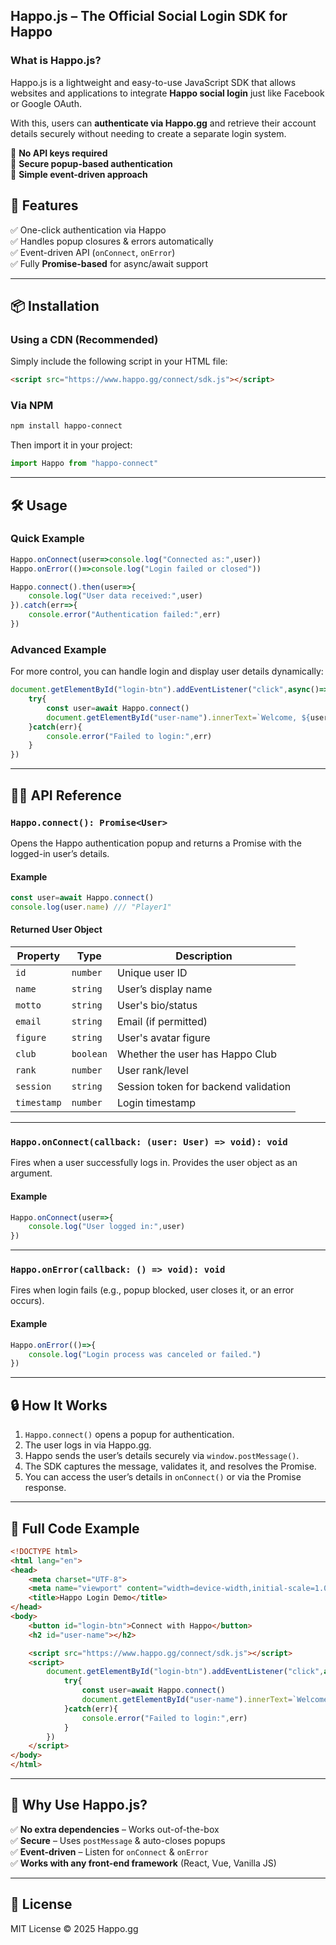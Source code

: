 ## **Happo.js – The Official Social Login SDK for Happo**

### **What is Happo.js?**
Happo.js is a lightweight and easy-to-use JavaScript SDK that allows websites and applications to integrate **Happo social login** just like Facebook or Google OAuth. 

With this, users can **authenticate via Happo.gg** and retrieve their account details securely without needing to create a separate login system.

🔹 **No API keys required**  
🔹 **Secure popup-based authentication**  
🔹 **Simple event-driven approach**  

## **🚀 Features**
✅ One-click authentication via Happo  
✅ Handles popup closures & errors automatically  
✅ Event-driven API (`onConnect`, `onError`)  
✅ Fully **Promise-based** for async/await support  

---

## **📦 Installation**
### **Using a CDN (Recommended)**
Simply include the following script in your HTML file:

```html
<script src="https://www.happo.gg/connect/sdk.js"></script>
```

### **Via NPM**
```sh
npm install happo-connect
```
Then import it in your project:
```javascript
import Happo from "happo-connect"
```

---

## **🛠️ Usage**
### **Quick Example**
```javascript
Happo.onConnect(user=>console.log("Connected as:",user))
Happo.onError(()=>console.log("Login failed or closed"))

Happo.connect().then(user=>{
    console.log("User data received:",user)
}).catch(err=>{
    console.error("Authentication failed:",err)
})
```

### **Advanced Example**
For more control, you can handle login and display user details dynamically:

```javascript
document.getElementById("login-btn").addEventListener("click",async()=>{
    try{
        const user=await Happo.connect()
        document.getElementById("user-name").innerText=`Welcome, ${user.name}!`
    }catch(err){
        console.error("Failed to login:",err)
    }
})
```

---

## **🧑‍💻 API Reference**
### **`Happo.connect(): Promise<User>`**
Opens the Happo authentication popup and returns a Promise with the logged-in user’s details.

#### **Example**
```javascript
const user=await Happo.connect()
console.log(user.name) /// "Player1"
```

#### **Returned User Object**
| Property      | Type      | Description |
|--------------|----------|-------------|
| `id`         | `number`  | Unique user ID |
| `name`       | `string`  | User’s display name |
| `motto`      | `string`  | User's bio/status |
| `email`      | `string`  | Email (if permitted) |
| `figure`     | `string`  | User's avatar figure |
| `club`       | `boolean` | Whether the user has Happo Club |
| `rank`       | `number`  | User rank/level |
| `session`    | `string`  | Session token for backend validation |
| `timestamp`  | `number`  | Login timestamp |

---

### **`Happo.onConnect(callback: (user: User) => void): void`**
Fires when a user successfully logs in. Provides the user object as an argument.

#### **Example**
```javascript
Happo.onConnect(user=>{
    console.log("User logged in:",user)
})
```

---

### **`Happo.onError(callback: () => void): void`**
Fires when login fails (e.g., popup blocked, user closes it, or an error occurs).

#### **Example**
```javascript
Happo.onError(()=>{
    console.log("Login process was canceled or failed.")
})
```

---

## **🔒 How It Works**
1. `Happo.connect()` opens a popup for authentication.
2. The user logs in via Happo.gg.
3. Happo sends the user’s details securely via `window.postMessage()`.
4. The SDK captures the message, validates it, and resolves the Promise.
5. You can access the user’s details in `onConnect()` or via the Promise response.

---

## **📌 Full Code Example**
```html
<!DOCTYPE html>
<html lang="en">
<head>
    <meta charset="UTF-8">
    <meta name="viewport" content="width=device-width,initial-scale=1.0">
    <title>Happo Login Demo</title>
</head>
<body>
    <button id="login-btn">Connect with Happo</button>
    <h2 id="user-name"></h2>

    <script src="https://www.happo.gg/connect/sdk.js"></script>
    <script>
        document.getElementById("login-btn").addEventListener("click",async()=>{
            try{
                const user=await Happo.connect()
                document.getElementById("user-name").innerText=`Welcome, ${user.name}!`
            }catch(err){
                console.error("Failed to login:",err)
            }
        })
    </script>
</body>
</html>
```

---

## **🌟 Why Use Happo.js?**
✅ **No extra dependencies** – Works out-of-the-box  
✅ **Secure** – Uses `postMessage` & auto-closes popups  
✅ **Event-driven** – Listen for `onConnect` & `onError`  
✅ **Works with any front-end framework** (React, Vue, Vanilla JS)  

---

## **📄 License**
MIT License © 2025 Happo.gg
